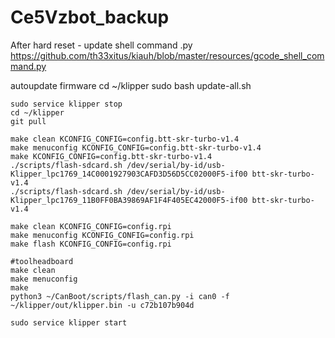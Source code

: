 # Ce5Vzbot_backup
After hard reset - update shell command .py https://github.com/th33xitus/kiauh/blob/master/resources/gcode_shell_command.py

autoupdate firmware
cd ~/klipper
sudo bash update-all.sh
~~~~~~~~~~~~~~~~~~~~~~
sudo service klipper stop
cd ~/klipper
git pull

make clean KCONFIG_CONFIG=config.btt-skr-turbo-v1.4
make menuconfig KCONFIG_CONFIG=config.btt-skr-turbo-v1.4
make KCONFIG_CONFIG=config.btt-skr-turbo-v1.4
./scripts/flash-sdcard.sh /dev/serial/by-id/usb-Klipper_lpc1769_14C0001927903CAFD3D56D5CC02000F5-if00 btt-skr-turbo-v1.4
./scripts/flash-sdcard.sh /dev/serial/by-id/usb-Klipper_lpc1769_11B0FF0BA39869AF1F4F405EC42000F5-if00 btt-skr-turbo-v1.4

make clean KCONFIG_CONFIG=config.rpi
make menuconfig KCONFIG_CONFIG=config.rpi
make flash KCONFIG_CONFIG=config.rpi

#toolheadboard
make clean 
make menuconfig 
make 
python3 ~/CanBoot/scripts/flash_can.py -i can0 -f ~/klipper/out/klipper.bin -u c72b107b904d

sudo service klipper start
